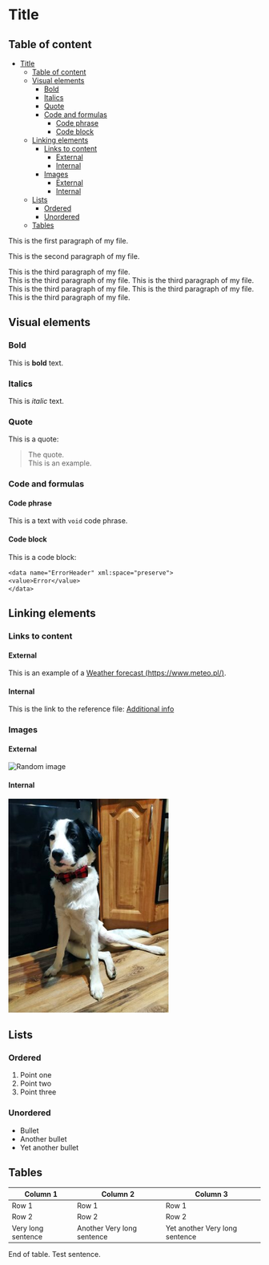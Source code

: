 # Title

## Table of content

- [Title](#title)
  - [Table of content](#table-of-content)
  - [Visual elements](#visual-elements)
    - [Bold](#bold)
    - [Italics](#italics)
    - [Quote](#quote)
    - [Code and formulas](#code-and-formulas)
      - [Code phrase](#code-phrase)
      - [Code block](#code-block)
  - [Linking elements](#linking-elements)
    - [Links to content](#links-to-content)
      - [External](#external)
      - [Internal](#internal)
    - [Images](#images)
      - [External](#external-1)
      - [Internal](#internal-1)
  - [Lists](#lists)
    - [Ordered](#ordered)
    - [Unordered](#unordered)
  - [Tables](#tables)



This is the first paragraph of my file.

This is the second paragraph of my file.

This is the third paragraph of my file.  
This is the third paragraph of my file. This is the third paragraph of my file. This is the third paragraph of my file. This is the third paragraph of my file. This is the third paragraph of my file.

## Visual elements

### Bold

This is **bold** text.

### Italics

This is *italic* text.

### Quote

This is a quote:
> The quote.  
> This is an example.

### Code and formulas

#### Code phrase

This is a text with `void` code phrase.

#### Code block

This is a code block: 
```
<data name="ErrorHeader" xml:space="preserve">
<value>Error</value>
</data>
```

## Linking elements

### Links to content

#### External

This is an example of a [Weather forecast (https://www.meteo.pl/)](https://www.meteo.pl/).

#### Internal

This is the link to the reference file: [Additional info](reference.md)

### Images

#### External

![Random image](https://picsum.photos/200 "this is a random image from the internet")

#### Internal

![This is a doggo](images/doggo2.jpg "such a good boi!")

## Lists

### Ordered

1. Point one
2. Point two
3. Point three

### Unordered

* Bullet
* Another bullet
* Yet another bullet

## Tables

| Column 1           | Column 2                   | Column 3                       |
| ------------------ | -------------------------- | ------------------------------ |
| Row 1              | Row 1                      | Row 1                          |
| Row 2              | Row 2                      | Row 2                          |
| Very long sentence | Another Very long sentence | Yet another Very long sentence |

End of table. Test sentence.


